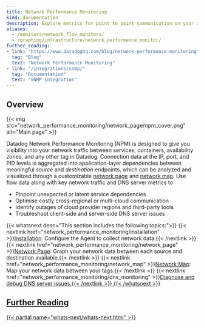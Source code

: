 ```yaml
---
title: Network Performance Monitoring
kind: documentation
description: Explore metrics for point to point communication on your infrastructure.
aliases:
  - /monitors/network_flow_monitors/
  - /graphing/infrastructure/network_performance_monitor/
further_reading:
- link: "https://www.datadoghq.com/blog/network-performance-monitoring"
  tag: "Blog"
  text: "Network Performance Monitoring"
- link: "/integrations/snmp/"
  tag: "Documentation"
  text: "SNMP integration"
---
```


## Overview

{{< img src="network_performance_monitoring/network_page/npm_cover.png" alt="Main page" >}}

Datadog Network Performance Monitoring (NPM) is designed to give you visibility into your network traffic between services, containers, availability zones, and any other tag in Datadog. Connection data at the IP, port, and PID levels is aggregated into application-layer dependencies between meaningful _source_ and _destination_ endpoints, which can be analyzed and visualized through a customizable [network page][1] and [network map][2]. Use flow data along with key network traffic and DNS server metrics to  
* Pinpoint unexpected or latent service dependencies
* Optimise costly cross-regional or multi-cloud communication
* Identify outages of cloud provider regions and third-party tools
* Troubleshoot client-side and server-side DNS server issues

{{< whatsnext desc="This section includes the following topics:">}}
    {{< nextlink href="network_performance_monitoring/installation" >}}<u>Installation</u>: Configure the Agent to collect network data.{{< /nextlink >}}
    {{< nextlink href="network_performance_monitoring/network_page" >}}<u>Network Page</u>: Graph your network data between each source and destination available.{{< /nextlink >}}
    {{< nextlink href="network_performance_monitoring/network_map" >}}<u>Network Map</u>: Map your network data between your tags.{{< /nextlink >}}
    {{< nextlink href="network_performance_monitoring/dns_monitoring" >}}<u>Diagnose and debug DNS server issues.{{< /nextlink >}}
{{< /whatsnext >}}

## Further Reading

{{< partial name="whats-next/whats-next.html" >}}

[1]: https://app.datadoghq.com/network
[2]: https://app.datadoghq.com/network/map
